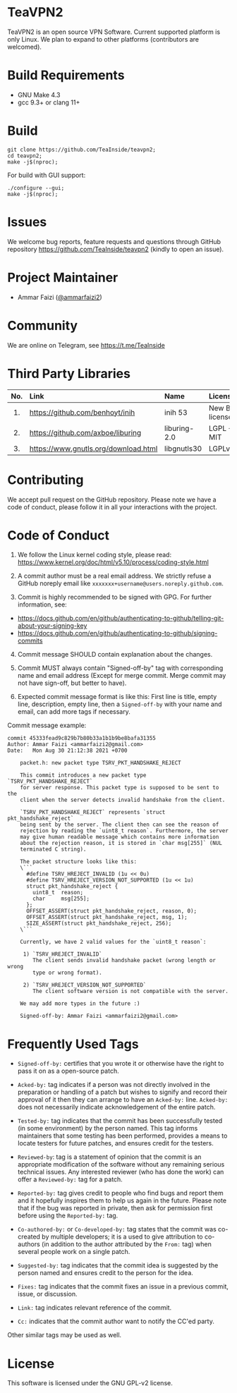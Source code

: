 
# TeaVPN2
TeaVPN2 is an open source VPN Software. Current supported platform is
only Linux. We plan to expand to other platforms (contributors are
welcomed).


# Build Requirements
- GNU Make 4.3
- gcc 9.3+ or clang 11+


# Build
```
git clone https://github.com/TeaInside/teavpn2;
cd teavpn2;
make -j$(nproc);
```

For build with GUI support:
```
./configure --gui;
make -j$(nproc);
```

# Issues
We welcome bug reports, feature requests and questions through GitHub
repository https://github.com/TeaInside/teavpn2 (kindly to open an issue).


# Project Maintainer
- Ammar Faizi ([@ammarfaizi2](https://github.com/ammarfaizi2))


# Community
We are online on Telegram, see https://t.me/TeaInside


# Third Party Libraries
| No.   | Link                                    | Name                  | License                   |
|:-----:|:----------------------------------------|:----------------------|:--------------------------|
| 1.    | https://github.com/benhoyt/inih         | inih 53               | New BSD license           |
| 2.    | https://github.com/axboe/liburing       | liburing-2.0          | LGPL + MIT                |
| 3.    | https://www.gnutls.org/download.html    | libgnutls30           | LGPLv2.1+                 |


# Contributing
We accept pull request on the GitHub repository. Please note we have a
code of conduct, please follow it in all your interactions with the
project.


# Code of Conduct
1. We follow the Linux kernel coding style, please read:
https://www.kernel.org/doc/html/v5.10/process/coding-style.html

2. A commit author must be a real email address. We strictly refuse a
GitHub noreply email like `xxxxxxx+username@users.noreply.github.com`.

3. Commit is highly recommended to be signed with GPG. For further information, see:
  - https://docs.github.com/en/github/authenticating-to-github/telling-git-about-your-signing-key
  - https://docs.github.com/en/github/authenticating-to-github/signing-commits

4. Commit message SHOULD contain explanation about the changes.

5. Commit MUST always contain "Signed-off-by" tag with corresponding
name and email address (Except for merge commit. Merge commit may not
have sign-off, but better to have).

6. Expected commit message format is like this:
First line is title, empty line, description, empty line, then a
`Signed-off-by` with your name and email, can add more tags if necessary.

Commit message example:
```
commit 45333fead9c829b7b80b33a1b1b9be8bafa31355
Author: Ammar Faizi <ammarfaizi2@gmail.com>
Date:   Mon Aug 30 21:12:38 2021 +0700

    packet.h: new packet type TSRV_PKT_HANDSHAKE_REJECT

    This commit introduces a new packet type `TSRV_PKT_HANDSHAKE_REJECT`
    for server response. This packet type is supposed to be sent to the
    client when the server detects invalid handshake from the client.

    `TSRV_PKT_HANDSHAKE_REJECT` represents `struct pkt_handshake_reject`
    being sent by the server. The client then can see the reason of
    rejection by reading the `uint8_t reason`. Furthermore, the server
    may give human readable message which contains more information
    about the rejection reason, it is stored in `char msg[255]` (NUL
    terminated C string).

    The packet structure looks like this:
    \```
      #define TSRV_HREJECT_INVALID (1u << 0u)
      #define TSRV_HREJECT_VERSION_NOT_SUPPORTED (1u << 1u)
      struct pkt_handshake_reject {
        uint8_t  reason;
        char     msg[255];
      };
      OFFSET_ASSERT(struct pkt_handshake_reject, reason, 0);
      OFFSET_ASSERT(struct pkt_handshake_reject, msg, 1);
      SIZE_ASSERT(struct pkt_handshake_reject, 256);
    \```

    Currently, we have 2 valid values for the `uint8_t reason`:

     1) `TSRV_HREJECT_INVALID`
        The client sends invalid handshake packet (wrong length or wrong
        type or wrong format).
    
     2) `TSRV_HREJECT_VERSION_NOT_SUPPORTED`
        The client software version is not compatible with the server.

    We may add more types in the future :)

    Signed-off-by: Ammar Faizi <ammarfaizi2@gmail.com>
```


# Frequently Used Tags
- `Signed-off-by:` certifies that you wrote it or otherwise have the
right to pass it on as a open-source patch.

- `Acked-by:` tag indicates if a person was not directly involved in the
preparation or handling of a patch but wishes to signify and record
their approval of it then they can arrange to have an `Acked-by:` line.
`Acked-by:` does not necessarily indicate acknowledgement of the entire
patch.

- `Tested-by:` tag indicates that the commit has been successfully
tested (in some environment) by the person named. This tag informs
maintainers that some testing has been performed, provides a means to
locate testers for future patches, and ensures credit for the testers.

- `Reviewed-by`: tag is a statement of opinion that the commit is an
appropriate modification of the software without any remaining serious
technical issues. Any interested reviewer (who has done the work) can
offer a `Reviewed-by:` tag for a patch.

- `Reported-by:` tag gives credit to people who find bugs and report
them and it hopefully inspires them to help us again in the future.
Please note that if the bug was reported in private, then ask for
permission first before using the `Reported-by:` tag.

- `Co-authored-by:` or `Co-developed-by:` tag states that the commit was
co-created by multiple developers; it is a used to give attribution to
co-authors (in addition to the author attributed by the `From:` tag)
when several people work on a single patch.

- `Suggested-by:` tag indicates that the commit idea is suggested by the
person named and ensures credit to the person for the idea.

- `Fixes:` tag indicates that the commit fixes an issue in a previous
commit, issue, or discussion.

- `Link:` tag indicates relevant reference of the commit.

- `Cc:` indicates that the commit author want to notify the CC'ed party.

Other similar tags may be used as well.

# License
This software is licensed under the GNU GPL-v2 license.

